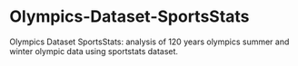 # Olympics-Dataset-SportsStats
Olympics Dataset SportsStats: analysis of 120 years olympics summer and winter olympic data using sportstats dataset.
